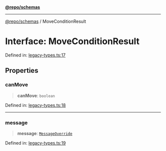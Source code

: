 [**@repo/schemas**](../README.md)

---

[@repo/schemas](../README.md) / MoveConditionResult

# Interface: MoveConditionResult

Defined in: [legacy-types.ts:17](https://github.com/alexqguo/drinking-board-game-v3/blob/c6c8efecde293dcd45795192eba80a63357ff3d6/packages/schemas/src/legacy-types.ts#L17)

## Properties

### canMove

> **canMove**: `boolean`

Defined in: [legacy-types.ts:18](https://github.com/alexqguo/drinking-board-game-v3/blob/c6c8efecde293dcd45795192eba80a63357ff3d6/packages/schemas/src/legacy-types.ts#L18)

---

### message

> **message**: [`MessageOverride`](MessageOverride.md)

Defined in: [legacy-types.ts:19](https://github.com/alexqguo/drinking-board-game-v3/blob/c6c8efecde293dcd45795192eba80a63357ff3d6/packages/schemas/src/legacy-types.ts#L19)

